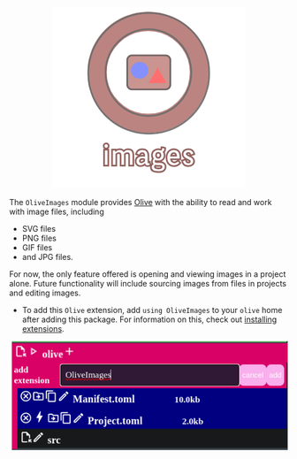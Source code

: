 <div align="center">
<img src="https://github.com/ChifiSource/image_dump/raw/main/olive/0.1/extensions/oliveimages.png" /img>
</div>

The `OliveImages` module provides [Olive](https://github.com/ChifiSource/Olive.jl) with the ability to read and work with image files, including
- SVG files
- PNG files
- GIF files
- and JPG files.

For now, the only feature offered is opening and viewing images in a project alone. Future functionality will include sourcing images from files in projects and editing images.
- To add this `Olive` extension, add `using OliveImages` to your `olive` home after adding this package. For information on this, check out [installing extensions](https://github.com/ChifiSource/Olive.jl#installing-extensions).

<div align="center">
<img src="https://github.com/ChifiSource/image_dump/blob/main/olive/doc92sc/extimages.png"></img>
</div>
